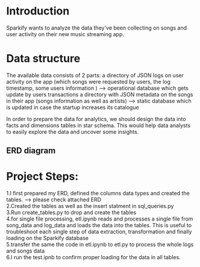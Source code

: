 # Introduction
Sparkify wants to analyze the data they've been collecting on songs and user activity on their new music streaming app.

# Data structure
The available data consists of 2 parts:
a directory of JSON logs on user activity on the app (which songs were requested by users, the log timestamp, some users information ) --> operational database which gets update by users transactions
a directory with JSON metadata on the songs in their app (songs information as well as artists) --> static database which is updated in case the startup increases its catalogue


In order to prepare the data for analytics, we should design the data into facts and dimensions tables in star schema. This would help data analysts to easily explore the data and uncover some insights.

## ERD diagram



# Project Steps:
1.I first prepared my ERD, defined the columns data types and created the tables. --> please check attached ERD <br />
2.Created the tables as well as the insert statment in sql_queries.py <br />
3.Run create_tables.py to drop and create the tables <br />
4.for single file processing, etl.ipynb reads and processes a single file from song_data and log_data and loads the data into the tables. This is useful to troubleshoot each single step of data extraction, transformation and finally loading on the Sparkify database<br />
5.transfer the same the code in etl.ipynb to etl.py to process the whole logs and songs data<br />
6.I run the test.ipnb to confirm proper loading for the data in all tables.
